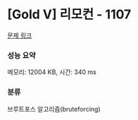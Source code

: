 # [Gold V] 리모컨 - 1107 

[문제 링크](https://www.acmicpc.net/problem/1107) 

### 성능 요약

메모리: 12004 KB, 시간: 340 ms

### 분류

브루트포스 알고리즘(bruteforcing)


